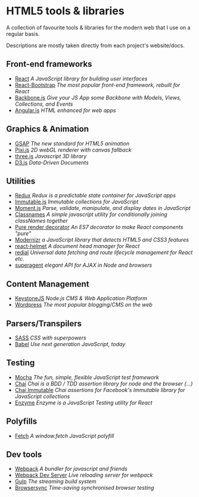 # HTML5 tools & libraries
A collection of favourite tools & libraries for the modern web that I use on a regular basis.

Descriptions are mostly taken directly from each project's website/docs.

## Front-end frameworks
- [React](https://facebook.github.io/react/) *A JavaScript library for building user interfaces*
- [React-Bootstrap](https://react-bootstrap.github.io/) *The most popular front-end framework, rebuilt for React*
- [Backbone.js](http://backbonejs.org/) *Give your JS App some Backbone with Models, Views, Collections, and Events*
- [Angular.js](https://angularjs.org/) *HTML enhanced for web apps*

## Graphics & Animation
- [GSAP](http://greensock.com/gsap) *The new standard for HTML5 animation*
- [Pixi.js](http://www.pixijs.com/) *2D webGL renderer with canvas fallback*
- [three.js](http://threejs.org/) *Javascript 3D library*
- [D3.js](http://d3js.org/) *Data-Driven Documents*

## Utilities
- [Redux](http://redux.js.org/) *Redux is a predictable state container for JavaScript apps*
- [Immutable.js](https://facebook.github.io/immutable-js/) *Immutable collections for JavaScript*
- [Moment.js](http://momentjs.com/) *Parse, validate, manipulate, and display dates in JavaScript*
- [Classnames](https://github.com/JedWatson/classnames) *A simple javascript utility for conditionally joining classNames together*
- [Pure render decorator](https://github.com/felixgirault/pure-render-decorator) *An ES7 decorator to make React components "pure"*
- [Modernizr](https://modernizr.com/) *a JavaScript library that detects HTML5 and CSS3 features*
- [react-helmet](https://github.com/nfl/react-helmet) *A document head manager for React*
- [redial](https://github.com/markdalgleish/redial) *Universal data fetching and route lifecycle management for React etc.*
- [superagent](http://visionmedia.github.io/superagent/) *elegant API for AJAX in Node and browsers* 

## Content Management
- [KeystoneJS](http://keystonejs.com/) *Node.js CMS & Web Application Platform*
- [Wordpress](https://wordpress.org/) *The most popular blogging/CMS on the web*

## Parsers/Transpilers
- [SASS](http://sass-lang.com/) *CSS with superpowers*
- [Babel](https://babeljs.io/) *Use next generation JavaScript, today*

## Testing
- [Mocha](https://mochajs.org/) *The fun, simple, flexible JavaScript test framework*
- [Chai](http://chaijs.com/) *Chai is a BDD / TDD assertion library for node and the browser (...)*
- [Chai Immutable](https://github.com/astorije/chai-immutable) *Chai assertions for Facebook's Immutable library for JavaScript collections*
- [Enzyme](http://airbnb.io/enzyme/) *Enzyme is a JavaScript Testing utility for React*

## Polyfills
- [Fetch](https://github.com/github/fetch) *A window.fetch JavaScript polyfill*

## Dev tools
- [Webpack](https://github.com/webpack/webpack) *A bundler for javascript and friends*
- [Webpack Dev Server](https://github.com/webpack/webpack-dev-server) *Live reloading server for webpack*
- [Gulp](http://gulpjs.com/) *The streaming build system*
- [Browsersync](https://browsersync.io/) *Time-saving synchronised browser testing*
